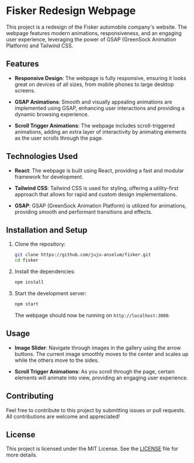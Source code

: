 # Fisker Redesign Webpage

This project is a redesign of the Fisker automobile company's website. The webpage features modern animations, responsiveness, and an engaging user experience, leveraging the power of GSAP (GreenSock Animation Platform) and Tailwind CSS.

## Features

- **Responsive Design**: The webpage is fully responsive, ensuring it looks great on devices of all sizes, from mobile phones to large desktop screens.
  
- **GSAP Animations**: Smooth and visually appealing animations are implemented using GSAP, enhancing user interactions and providing a dynamic browsing experience.
  
- **Scroll Trigger Animations**: The webpage includes scroll-triggered animations, adding an extra layer of interactivity by animating elements as the user scrolls through the page.

## Technologies Used

- **React**: The webpage is built using React, providing a fast and modular framework for development.
  
- **Tailwind CSS**: Tailwind CSS is used for styling, offering a utility-first approach that allows for rapid and custom design implementations.
  
- **GSAP**: GSAP (GreenSock Animation Platform) is utilized for animations, providing smooth and performant transitions and effects.


## Installation and Setup

1. Clone the repository:

   ```bash
   git clone https://github.com/juju-anselum/fisker.git
   cd fisker
   ```

2. Install the dependencies:

   ```bash
   npm install
   ```

3. Start the development server:

   ```bash
   npm start
   ```

   The webpage should now be running on `http://localhost:3000`.

## Usage

- **Image Slider**: Navigate through images in the gallery using the arrow buttons. The current image smoothly moves to the center and scales up while the others move to the sides.
  
- **Scroll Trigger Animations**: As you scroll through the page, certain elements will animate into view, providing an engaging user experience.

## Contributing

Feel free to contribute to this project by submitting issues or pull requests. All contributions are welcome and appreciated!

## License

This project is licensed under the MIT License. See the [LICENSE](LICENSE) file for more details.
